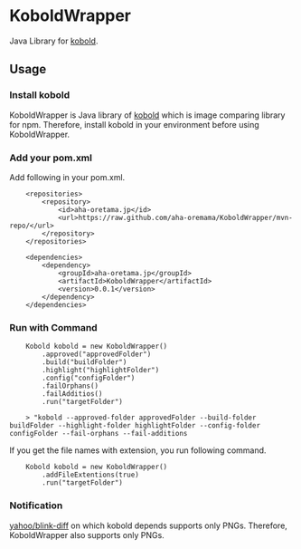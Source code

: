 # KoboldWrapper

Java Library for [kobold](https://github.com/yahoo/kobold).

## Usage

### Install kobold

KoboldWrapper is Java library of [kobold](https://github.com/yahoo/kobold) which is image comparing library for npm.
Therefore, install kobold in your environment before using KoboldWrapper.

### Add your pom.xml

Add following in your pom.xml.

```
    <repositories>
        <repository>
            <id>aha-oretama.jp</id>
            <url>https://raw.github.com/aha-oremama/KoboldWrapper/mvn-repo/</url>
        </repository>
    </repositories>

    <dependencies>
        <dependency>
            <groupId>aha-oretama.jp</groupId>
            <artifactId>KoboldWrapper</artifactId>
            <version>0.0.1</version>
        </dependency>
    </dependencies>
```


### Run with Command

```
    Kobold kobold = new KoboldWrapper()
        .approved("approvedFolder")
        .build("buildFolder")
        .highlight("highlightFolder")
        .config("configFolder")
        .failOrphans()
        .failAdditios()
        .run("targetFolder")

    > "kobold --approved-folder approvedFolder --build-folder buildFolder --highlight-folder highlightFolder --config-folder configFolder --fail-orphans --fail-additions
```

If you get the file names with extension,
you run following command.

```
    Kobold kobold = new KoboldWrapper()
        .addFileExtentions(true)
        .run("targetFolder")
```

### Notification
[yahoo/blink-diff](https://github.com/yahoo/blink-diff) on which kobold depends supports only PNGs.
Therefore, KoboldWrapper also supports only PNGs.

